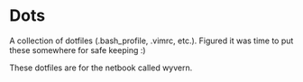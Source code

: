 # Dots

A collection of dotfiles (.bash_profile, .vimrc, etc.). Figured it was time to put these somewhere for safe keeping :)

These dotfiles are for the netbook called wyvern.
